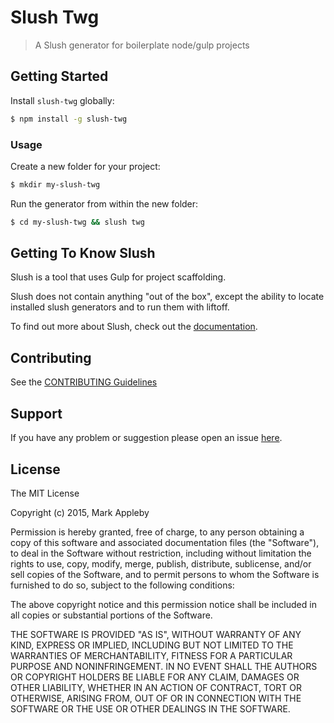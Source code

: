 # Slush Twg 

> A Slush generator for boilerplate node/gulp projects


## Getting Started

Install `slush-twg` globally:

```bash
$ npm install -g slush-twg
```

### Usage

Create a new folder for your project:

```bash
$ mkdir my-slush-twg
```

Run the generator from within the new folder:

```bash
$ cd my-slush-twg && slush twg
```

## Getting To Know Slush

Slush is a tool that uses Gulp for project scaffolding.

Slush does not contain anything "out of the box", except the ability to locate installed slush generators and to run them with liftoff.

To find out more about Slush, check out the [documentation](https://github.com/slushjs/slush).

## Contributing

See the [CONTRIBUTING Guidelines](https://github.com/themarkappleby/slush-twg/blob/master/CONTRIBUTING.md)

## Support
If you have any problem or suggestion please open an issue [here](https://github.com/themarkappleby/slush-twg/issues).

## License 

The MIT License

Copyright (c) 2015, Mark Appleby

Permission is hereby granted, free of charge, to any person
obtaining a copy of this software and associated documentation
files (the "Software"), to deal in the Software without
restriction, including without limitation the rights to use,
copy, modify, merge, publish, distribute, sublicense, and/or sell
copies of the Software, and to permit persons to whom the
Software is furnished to do so, subject to the following
conditions:

The above copyright notice and this permission notice shall be
included in all copies or substantial portions of the Software.

THE SOFTWARE IS PROVIDED "AS IS", WITHOUT WARRANTY OF ANY KIND,
EXPRESS OR IMPLIED, INCLUDING BUT NOT LIMITED TO THE WARRANTIES
OF MERCHANTABILITY, FITNESS FOR A PARTICULAR PURPOSE AND
NONINFRINGEMENT. IN NO EVENT SHALL THE AUTHORS OR COPYRIGHT
HOLDERS BE LIABLE FOR ANY CLAIM, DAMAGES OR OTHER LIABILITY,
WHETHER IN AN ACTION OF CONTRACT, TORT OR OTHERWISE, ARISING
FROM, OUT OF OR IN CONNECTION WITH THE SOFTWARE OR THE USE OR
OTHER DEALINGS IN THE SOFTWARE.


